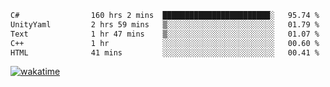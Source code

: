 <!--START_SECTION:waka-->

```txt
C#                160 hrs 2 mins  ████████████████████████░   95.74 %
UnityYaml         2 hrs 59 mins   ▒░░░░░░░░░░░░░░░░░░░░░░░░   01.79 %
Text              1 hr 47 mins    ▒░░░░░░░░░░░░░░░░░░░░░░░░   01.07 %
C++               1 hr            ░░░░░░░░░░░░░░░░░░░░░░░░░   00.60 %
HTML              41 mins         ░░░░░░░░░░░░░░░░░░░░░░░░░   00.41 %
```

<!--END_SECTION:waka-->
[![wakatime](https://wakatime.com/badge/user/6c2f442e-41b4-42e3-bc06-d5d8203ad1da.svg)](https://wakatime.com/@6c2f442e-41b4-42e3-bc06-d5d8203ad1da)
